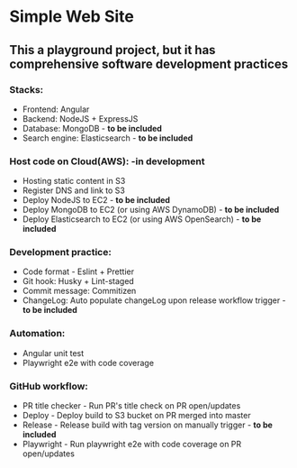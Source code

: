 # Simple Web Site

## This a playground project, but it has comprehensive software development practices

### Stacks:

- Frontend: Angular
- Backend: NodeJS + ExpressJS
- Database: MongoDB - **to be included**
- Search engine: Elasticsearch - **to be included**

### Host code on Cloud(AWS): -in development

- Hosting static content in S3
- Register DNS and link to S3
- Deploy NodeJS to EC2 - **to be included**
- Deploy MongoDB to EC2 (or using AWS DynamoDB) - **to be included**
- Deploy Elasticsearch to EC2 (or using AWS OpenSearch) - **to be included**

### Development practice:

- Code format - Eslint + Prettier
- Git hook: Husky + Lint-staged
- Commit message: Commitizen
- ChangeLog: Auto populate changeLog upon release workflow trigger - **to be included**

### Automation:

- Angular unit test
- Playwright e2e with code coverage

### GitHub workflow:

- PR title checker - Run PR's title check on PR open/updates
- Deploy - Deploy build to S3 bucket on PR merged into master
- Release - Release build with tag version on manually trigger - **to be included**
- Playwright - Run playwright e2e with code coverage on PR open/updates

